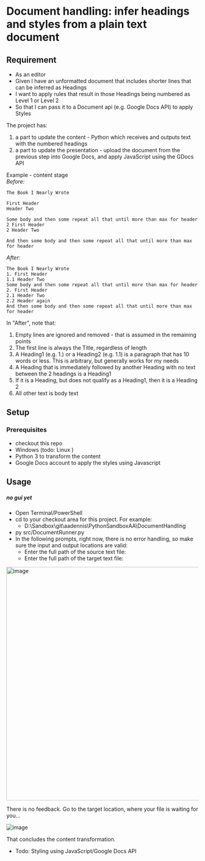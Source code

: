 # Document handling: infer headings and styles from a plain text document

## Requirement
- As an editor  
- Given I have an unformatted document that includes shorter lines that can be inferred as Headings  
- I want to apply rules that result in those Headings being numbered as Level 1 or Level 2  
- So that I can pass it to a Document api (e.g. Google Docs API) to apply Styles  


The project has:  
1. a part to update the content - Python which receives and outputs text with the numbered headings  
1. a part to update the presentation - upload the document from the previous step into Google Docs, and apply JavaScript using the GDocs API   

Example - content stage  
_Before:_
```
The Book I Nearly Wrote

First Header
Header Two

Some body and then some repeat all that until more than max for header
2 First Header
2 Header Two

And then some body and then some repeat all that until more than max for header
```
_After:_
```
The Book I Nearly Wrote
1. First Header
1.1 Header Two
Some body and then some repeat all that until more than max for header
2. First Header
2.1 Header Two
2.2 Header again
And then some body and then some repeat all that until more than max for header
```

In "After", note that:
1. Empty lines are ignored and removed - that is assumed in the remaining points
2. The first line is always the Title, regardless of length
3. A Heading1 (e.g. 1.) or a Heading2 (e.g. 1.1) is a paragraph that has 10 words or less. This is arbitrary, but generally works for my needs
4. A Heading that is immediately followed by another Heading with no text between the 2 headings is a Heading1
5. If it is a Heading, but does not qualify as a Heading1, then it is a Heading 2
6. All other text is body text

## Setup
### Prerequisites
- checkout this repo 
- Windows (todo: Linux )   
- Python 3 to transform the content
- Google Docs account to apply the styles using Javascript

## Usage
##### no gui yet
- Open Terminal/PowerShell
- cd to your checkout area for this project. For example:
  - D:\Sandbox\git\aadennis\PythonSandboxAA\DocumentHandling
- py src/DocumentRunner.py
- In the following prompts, right now, there is no error handling, so make sure the input and output locations are valid:
  - Enter the full path of the source text file:
  - Enter the full path of the target text file:

<img width="611" alt="image" src="https://user-images.githubusercontent.com/11707983/160202096-c4eb7ec9-580a-465e-bfc5-a5293bcbfe96.png">

There is no feedback. Go to the target location, where your file is waiting for you...

![image](https://user-images.githubusercontent.com/11707983/160202268-033faac2-56fd-4039-9082-6195b44d6462.png)

That concludes the content transformation.
- Todo: Styling using JavaScript/Google Docs API









